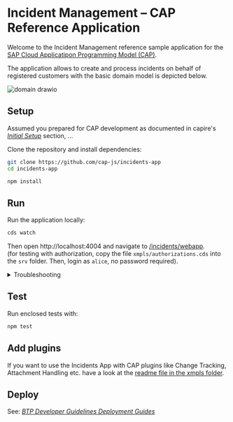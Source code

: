 # Incident Management – CAP Reference Application

Welcome to the Incident Management reference sample application for the [SAP Cloud Applicatipon Programming Model (CAP)](https:/cap.cloud.sap).

The application allows to create and process incidents on behalf of registered customers with the basic domain model is depicted below.

![domain drawio](xmpls/schema.drawio.svg)



## Setup

Assumed you prepared for CAP development as documented in capire's *[Initial Setup](https://cap.cloud.sap/docs/get-started/#setup)* section, ...

Clone the repository and install dependencies:

```sh
git clone https://github.com/cap-js/incidents-app
cd incidents-app
```

```sh
npm install
```



## Run

Run the application locally:

```sh
cds watch
```
Then open http://localhost:4004 and navigate to [/incidents/webapp](http://localhost:4004/incidents/webapp/index.html). <br>
(for testing with authorization, copy the file `xmpls/authorizations.cds` into the `srv` folder. Then, login as `alice`, no password required).

<details>
    <summary> Troubleshooting </summary>
  If you get a 403 Forbidden Error and the logon popup doesn't show, try to open a browser in an incognito mode or clear the browser cache.
</details>



## Test

Run enclosed tests with:

```sh
npm test
```

## Add plugins

If you want to use the Incidents App with CAP plugins like Change Tracking, Attachment Handling etc. have a look at the [readme file in the xmpls folder](./xmpls/readme.md).

## Deploy

See: *[BTP Developer Guidelines Deployment Guides](https://help.sap.com/docs/btp/btp-developers-guide/deploy-cap)*

